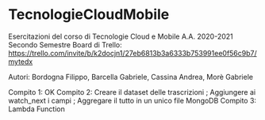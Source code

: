 # TecnologieCloudMobile
Esercitazioni del corso di Tecnologie Cloud e Mobile A.A. 2020-2021 Secondo Semestre
Board di Trello: https://trello.com/invite/b/k2docjn1/27eb6813b3a6333b753991ee0f56c9b7/mytedx

Autori: Bordogna Filippo, Barcella Gabriele, Cassina Andrea, Morè Gabriele

Compito 1: OK
Compito 2: Creare il dataset delle trascrizioni ; Aggiungere ai watch_next i campi ; Aggregare il tutto in un unico file MongoDB
Compito 3: Lambda Function

